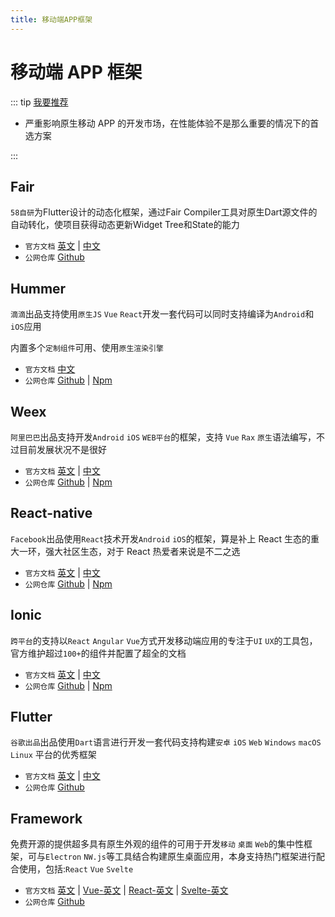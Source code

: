 ```yaml
---
title: 移动端APP框架
---
```


# 移动端 APP 框架

::: tip [我要推荐](https://github.com/itmanyong/web-resources/edit/master/docs/platform/fc/framework/app.md)

-   严重影响原生移动 APP 的开发市场，在性能体验不是那么重要的情况下的首选方案

:::

## Fair <ProjectBadge  starts='wuba/fair' />

`58自研`为Flutter设计的动态化框架，通过Fair Compiler工具对原生Dart源文件的自动转化，使项目获得动态更新Widget Tree和State的能力


-   `官方文档` [英文](https://fair.58.com/) | [中文](https://fair.58.com/zh/)
-   `公网仓库` [Github](https://github.com/wuba/fair)


## Hummer <ProjectBadge  starts='didi/Hummer' version='@hummer/cli' />

`滴滴`出品支持使用`原生JS` `Vue` `React`开发一套代码可以同时支持编译为`Android`和`iOS`应用

内置多个`定制组件`可用、使用`原生渲染引擎`

-   `官方文档` [中文](https://hummer.didi.cn/#/)
-   `公网仓库` [Github](https://github.com/didi/Hummer) | [Npm](https://www.npmjs.com/package/@hummer/cli)

## Weex <ProjectBadge  starts='alibaba/weex' />

`阿里巴巴`出品支持开发`Android` `iOS` `WEB平台`的框架，支持 `Vue` `Rax` `原生`语法编写，不过目前发展状况不是很好

-   `官方文档` [英文](https://weexapp.com/) | [中文](https://weexapp.com/zh/)
-   `公网仓库` [Github](https://github.com/alibaba/weex) | [Npm](https://www.npmjs.com/package/weex-toolkit)

## React-native <ProjectBadge  starts='facebook/react-native' version='react-native' />

`Facebook`出品使用`React`技术开发`Android` `iOS`的框架，算是补上 React 生态的重大一环，强大社区生态，对于 React 热爱者来说是不二之选

-   `官方文档` [英文](https://reactnative.dev/) | [中文](https://www.reactnative.cn/)
-   `公网仓库` [Github](https://github.com/facebook/react-native) | [Npm](https://www.npmjs.com/package/react-native)

## Ionic <ProjectBadge  starts='ionic-team' version='@ionic/cli' />

`跨平台`的支持以`React` `Angular` `Vue`方式开发移动端应用的专注于`UI` `UX`的工具包，官方维护超过`100+`的组件并配置了超全的文档

-   `官方文档` [英文](https://ionicframework.com/) | [中文](https://www.reactnative.cn/)
-   `公网仓库` [Github](https://github.com/ionic-team) | [Npm](https://www.npmjs.com/package/@ionic/cli)

## Flutter <ProjectBadge  starts='flutter/flutter' />

`谷歌出品`出品使用`Dart`语言进行开发一套代码支持构建`安卓` `iOS` `Web` `Windows` `macOS` `Linux` 平台的优秀框架

-   `官方文档` [英文](https://flutter.dev/) | [中文](https://flutter.cn/)
-   `公网仓库` [Github](https://github.com/flutter/flutter)

## Framework <ProjectBadge  starts='framework7io/framework7' />

免费开源的提供超多具有原生外观的组件的可用于开发`移动` `桌面` `Web`的集中性框架，可与`Electron` `NW.js`等工具结合构建原生桌面应用，本身支持热门框架进行配合使用，包括:`React` `Vue` `Svelte`

-   `官方文档` [英文](https://framework7.io/) | [Vue-英文](https://framework7.io/vue/) | [React-英文](https://framework7.io/react/) | [Svelte-英文](https://framework7.io/svelte/)
-   `公网仓库` [Github](https://github.com/framework7io/framework7/)
